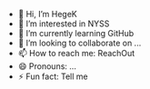 - 👋 Hi, I’m HegeK
- 👀 I’m interested in NYSS
- 🌱 I’m currently learning GitHub
- 💞️ I’m looking to collaborate on ...
- 📫 How to reach me: ReachOut
- 😄 Pronouns: ...
- ⚡ Fun fact: Tell me

<!---
HegeKol/HegeKol is a ✨ special ✨ repository because its `README.md` (this file) appears on your GitHub profile.
You can click the Preview link to take a look at your changes.
--->
